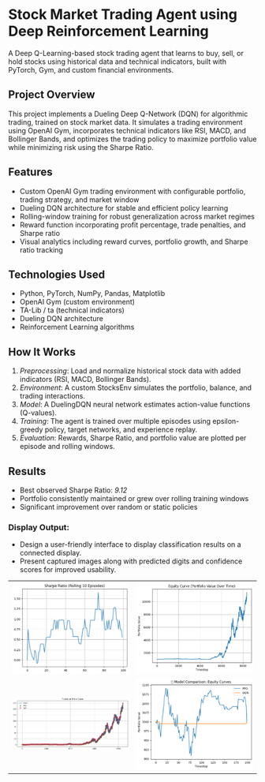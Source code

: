 # Stock Market Trading Agent using Deep Reinforcement Learning

A Deep Q-Learning-based stock trading agent that learns to buy, sell, or hold stocks using historical data and technical indicators, built with PyTorch, Gym, and custom financial environments.

## Project Overview

This project implements a Dueling Deep Q-Network (DQN) for algorithmic trading, trained on stock market data. It simulates a trading environment using OpenAI Gym, incorporates technical indicators like RSI, MACD, and Bollinger Bands, and optimizes the trading policy to maximize portfolio value while minimizing risk using the Sharpe Ratio.

## Features

- Custom OpenAI Gym trading environment with configurable portfolio, trading strategy, and market window
- Dueling DQN architecture for stable and efficient policy learning
- Rolling-window training for robust generalization across market regimes
- Reward function incorporating profit percentage, trade penalties, and Sharpe ratio
- Visual analytics including reward curves, portfolio growth, and Sharpe ratio tracking

## Technologies Used

- Python, PyTorch, NumPy, Pandas, Matplotlib
- OpenAI Gym (custom environment)
- TA-Lib / ta (technical indicators)
- Dueling DQN architecture
- Reinforcement Learning algorithms

## How It Works

1. *Preprocessing*: Load and normalize historical stock data with added indicators (RSI, MACD, Bollinger Bands).
2. *Environment*: A custom StocksEnv simulates the portfolio, balance, and trading interactions.
3. *Model*: A DuelingDQN neural network estimates action-value functions (Q-values).
4. *Training*: The agent is trained over multiple episodes using epsilon-greedy policy, target networks, and experience replay.
5. *Evaluation*: Rewards, Sharpe Ratio, and portfolio value are plotted per episode and rolling windows.

## Results

- Best observed Sharpe Ratio: *9.12*
- Portfolio consistently maintained or grew over rolling training windows
- Significant improvement over random or static policies

### Display Output:

- Design a user-friendly interface to display classification results on a connected display.
- Present captured images along with predicted digits and confidence scores for improved usability.

<table>
  <tr>
    <td>
      <img src="output/sharpe_ratio.png" alt="Setup" width="400"/>
    </td>
    <td>
      <img src="output/equity_curve.png" alt="Setup" width="400"/>
    </td>
  </tr>
  <tr>
    <td>
      <img src="output/price_curve.png" alt="Setup" width="400"/>
    </td>
    <td>
      <img src="output/model_comp.png" alt="Setup" width="400"/>
    </td>
  </tr>
</table>

